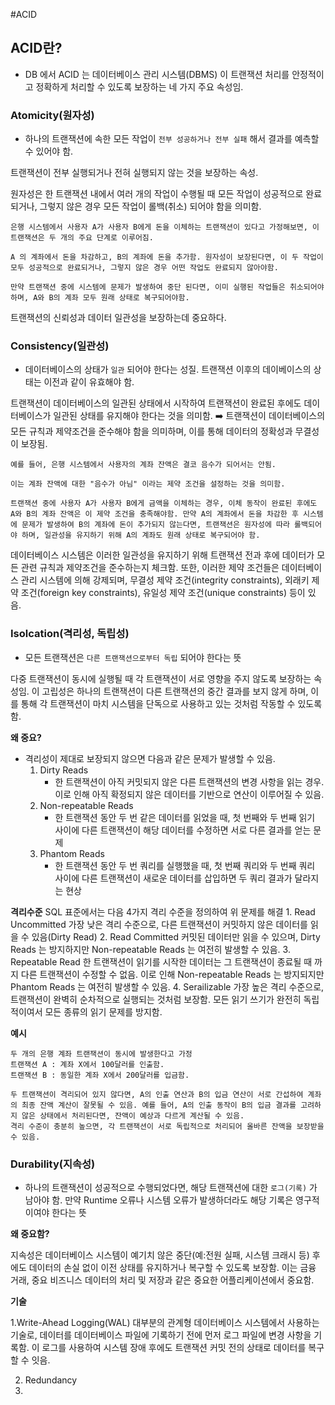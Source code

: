 #ACID

## ACID란?

* DB 에서 ACID 는 데이터베이스 관리 시스템(DBMS) 이 트랜잭션 처리를 안정적이고 정확하게 처리할 수 있도록 보장하는 네 가지 주요 속성임.


### Atomicity(원자성)

* 하나의 트랜잭션에 속한 모든 작업이 `전부 성공하거나 전부 실패` 해서 결과를 예측할 수 있어야 함.

트랜잭션이 전부 실행되거나 전혀 실행되지 않는 것을 보장하는 속성.

원자성은 한 트랜잭션 내에서 여러 개의 작업이 수행될 때 모든 작업이 성공적으로 완료되거나, 그렇지 않은 경우 모든 작업이 롤백(취소) 되어야 함을 의미함.

```text
은행 시스템에서 사용자 A가 사용자 B에게 돈을 이체하는 트랜잭션이 있다고 가정해보면, 이 트랜잭션은 두 개의 주요 단계로 이루어짐.

A 의 계좌에서 돈을 차감하고, B의 계좌에 돈을 추가함. 원자성이 보장된다면, 이 두 작업이 모두 성공적으로 완료되거나, 그렇지 않은 경우 어떤 작업도 완료되지 않아야함. 

만약 트랜잭션 중에 시스템에 문제가 발생하여 중단 된다면, 이미 실행된 작업들은 취소되어야 하며, A와 B의 계좌 모두 원래 상태로 복구되어야함.
```

트랜잭션의 신뢰성과 데이터 일관성을 보장하는데 중요하다.

### Consistency(일관성)

* 데이터베이스의 상태가 `일관` 되어야 한다는 성질. 트랜잭션 이후의 데이베이스의 상태는 이전과 같이 유효해야 함.

트랜잭션이 데이터베이스의 일관된 상태에서 시작하여 트랜잭션이 완료된 후에도 데이터베이스가 일관된 상태를 유지해야 한다는 것을 의미함.
➡️ 트랜잭션이 데이터베이스의 모든 규칙과 제약조건을 준수해야 함을 의미하며, 이를 통해 데이터의 정확성과 무결성이 보장됨.

```text
예를 들어, 은행 시스템에서 사용자의 계좌 잔액은 결코 음수가 되어서는 안됨.

이는 계좌 잔액에 대한 "음수가 아님" 이라는 제약 조건을 설정하는 것을 의미함.

트랜잭션 중에 사용자 A가 사용자 B에게 금액을 이체하는 경우, 이체 동작이 완료된 후에도 A와 B의 계좌 잔액은 이 제약 조건을 충족해야함. 만약 A의 계좌에서 돈을 차감한 후 시스템에 문제가 발생하여 B의 계좌에 돈이 추가되지 않는다면, 트랜잭션은 원자성에 따라 롤백되어야 하며, 일관성을 유지하기 위해 A의 계좌도 원래 상태로 복구되어야 함.
```

데이터베이스 시스템은 이러한 일관성을 유지하기 위해 트랜잭션 전과 후에 데이터가 모든 관련 규칙과 제약조건을 준수하는지 체크함. 또한, 이러한 제약 조건들은 데이터베이스 관리 시스템에 의해 강제되며, 무결성 제약 조건(integrity constraints), 외래키 제약 조건(foreign key constraints), 유일성 제약 조건(unique constraints) 등이 있음.

### Isolcation(격리성, 독립성)

* 모든 트랜잭션은 `다른 트랜잭션으로부터 독립` 되어야 한다는 뜻

다중 트랜잭션이 동시에 실행될 때 각 트랜잭션이 서로 영향을 주지 않도록 보장하는 속성임. 이 고립성은 하나의 트랜잭션이 다른 트랜잭션의 중간 결과를 보지 않게 하며, 이를 통해 각 트랜잭션이 마치 시스템을 단독으로 사용하고 있는 것처럼 작동할 수 있도록 함.

**왜 중요?**
* 격리성이 제대로 보장되지 않으면 다음과 같은 문제가 발생할 수 있음.
	1. Dirty Reads
		* 한 트랜잭션이 아직 커밋되지 않은 다른 트랜잭션의 변경 사항을 읽는 경우. 이로 인해 아직 확정되지 않은 데이터를 기반으로 연산이 이루어질 수 있음.
	2. Non-repeatable Reads
		* 한 트랜잭션 동안 두 번 같은 데이터를 읽었을 때, 첫 번째와 두 번째 읽기 사이에 다른 트랜잭션이 해당 데이터를 수정하면 서로 다른 결과를 얻는 문제
	3. Phantom Reads
		* 한 트랜잭션 동안 두 번 쿼리를 실행했을 때, 첫 번째 쿼리와 두 번째 쿼리 사이에 다른 트랜잭션이 새로운 데이터를 삽입하면 두 쿼리 결과가 달라지는 현상


**격리수준**
	SQL 표준에서는 다음 4가지 격리 수준을 정의하여 위 문제를 해결
	1. Read Uncommitted
		가장 낮은 격리 수준으로, 다른 트랜잭션이 커밋하지 않은 데이터를 읽을 수 있음(Dirty Read)
	2. Read Committed
		커밋된 데이터만 읽을 수 있으며, Dirty Reads 는 방지하지만 Non-repeatable Reads 는 여전히 발생할 수 있음.
	3. Repeatable Read
		한 트랜잭션이 읽기를 시작한 데이터는 그 트랜잭션이 종료될 때 까지 다른 트랜잭션이 수정할 수 없음. 이로 인해 Non-repeatable Reads 는 방지되지만 Phantom Reads 는 여전히 발생할 수 있음.
	4. Serailizable
		가장 높은 격리 수준으로, 트랜잭션이 완벽히 순차적으로 실행되는 것처럼 보장함. 모든 읽기 쓰기가 완전히 독립적이여서 모든 종류의 읽기 문제를 방지함.

**예시**
```text
두 개의 은행 계좌 트랜잭션이 동시에 발생한다고 가정
트랜잭션 A : 계좌 X에서 100달러를 인출함.
트랜잭션 B : 동일한 계좌 X에서 200달러를 입금함.

두 트랜잭션이 격리되어 있지 않다면, A의 인출 연산과 B의 입금 연산이 서로 간섭하여 계좌의 최종 잔액 계산이 잘못될 수 있음. 예를 들어, A의 인출 동작이 B의 입금 결과를 고려하지 않은 상태에서 처리된다면, 잔액이 예상과 다르게 계산될 수 있음.
격리 수준이 충분히 높으면, 각 트랜잭션이 서로 독립적으로 처리되어 올바른 잔액을 보장받을 수 있음.
```




### Durability(지속성)

* 하나의 트랜잭션이 성공적으로 수행되었다면, 해당 트랜잭션에 대한 `로그(기록)` 가 남아야 함. 만약 Runtime 오류나 시스템 오류가 발생하더라도 해당 기록은 영구적이여야 한다는 뜻

**왜 중요함?**

지속성은 데이터베이스 시스템이 예기치 않은 중단(예:전원 실패, 시스템 크래시 등) 후에도 데이터의 손실 없이 이전 상태를 유지하거나 복구할 수 있도록 보장함. 이는 금융 거래, 중요 비즈니스 데이터의 처리 및 저장과 같은 중요한 어플리케이션에서 중요함.


**기술**

1.Write-Ahead Logging(WAL)
	대부분의 관계형 데이터베이스 시스템에서 사용하는 기술로, 데이터를 데이터베이스 파일에 기록하기 전에 먼저 로그 파일에 변경 사항을 기록함. 이 로그를 사용하여 시스템 장애 후에도 트랜잭션 커밋 전의 상태로 데이터를 복구할 수 잇음.

2. Redundancy
3. 

